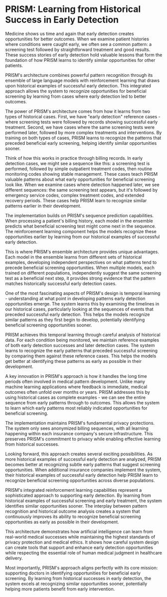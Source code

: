 # PRISM: Learning from Historical Success in Early Detection

Medicine shows us time and again that early detection creates opportunities for better outcomes. When we examine patient histories where conditions were caught early, we often see a common pattern: a screening test followed by straightforward treatment and good results. These success stories of early detection hold valuable lessons that form the foundation of how PRISM learns to identify similar opportunities for other patients.

PRISM's architecture combines powerful pattern recognition through its ensemble of large language models with reinforcement learning that draws upon historical examples of successful early detection. This integrated approach allows the system to recognize opportunities for beneficial screening by learning from cases where early detection led to better outcomes.

The power of PRISM's architecture comes from how it learns from two types of historical cases. First, we have "early detection" reference cases - where screening tests were followed by records showing successful early treatment. Second, we have cases where the same screening tests were performed later, followed by more complex treatments and interventions. By training on both types of cases, PRISM learns to recognize the patterns that preceded beneficial early screening, helping identify similar opportunities sooner.

Think of how this works in practice through billing records. In early detection cases, we might see a sequence like this: a screening test is performed, followed by simple outpatient treatment codes, then routine monitoring codes showing stable management. These cases teach PRISM valuable patterns about what early opportunities for beneficial screening look like. When we examine cases where detection happened later, we see different sequences: the same screening test appears, but it's followed by emergency service codes, complex treatment codes, and extended recovery periods. These cases help PRISM learn to recognize similar patterns earlier in their development.

The implementation builds on PRISM's sequence prediction capabilities. When processing a patient's billing history, each model in the ensemble predicts what beneficial screening test might come next in the sequence. The reinforcement learning component helps the models recognize these opportunities earlier by learning from our historical examples of successful early detection.

This is where PRISM's ensemble architecture provides unique advantages. Each model in the ensemble learns from different sets of historical examples, developing independent perspectives on what patterns tend to precede beneficial screening opportunities. When multiple models, each trained on different populations, independently suggest the same screening test as a beneficial next step, it provides strong evidence that the pattern matches historically successful early detection cases.

One of the most fascinating aspects of PRISM's design is temporal learning - understanding at what point in developing patterns early detection opportunities emerge. The system learns this by examining the timelines in our historical cases, particularly looking at the sequences of events that preceded successful early detection. This helps the models recognize similar patterns as they first begin to develop, potentially identifying beneficial screening opportunities sooner.

PRISM achieves this temporal learning through careful analysis of historical data. For each condition being monitored, we maintain reference examples of both early detection successes and later detection cases. The system learns to recognize the early patterns that preceded successful screening by comparing them against these reference cases. This helps the models get better at identifying these patterns as early as possible in their development.

A key innovation in PRISM's approach is how it handles the long time periods often involved in medical pattern development. Unlike many machine learning applications where feedback is immediate, medical outcomes often unfold over months or years. PRISM addresses this by using historical cases as complete examples - we can see the entire sequence from early patterns through to outcomes. This allows the system to learn which early patterns most reliably indicated opportunities for beneficial screening.

The implementation maintains PRISM's fundamental privacy protections. The system only sees anonymized billing sequences, with all learning happening within each insurance company's secure infrastructure. This preserves PRISM's commitment to privacy while enabling effective learning from historical successes.

Looking forward, this approach creates several exciting possibilities. As more historical examples of successful early detection are analyzed, PRISM becomes better at recognizing subtle early patterns that suggest screening opportunities. When additional insurance companies implement the system, their historical examples of successful early detection help PRISM learn to recognize beneficial screening opportunities across diverse populations.

PRISM's integrated reinforcement learning capabilities represent a sophisticated approach to supporting early detection. By learning from historical examples of successful screening and early treatment, the system identifies similar opportunities sooner. The interplay between pattern recognition and historical outcome analysis creates a system that continuously improves its ability to recognize beneficial screening opportunities as early as possible in their development.

This architecture demonstrates how artificial intelligence can learn from real-world medical successes while maintaining the highest standards of privacy protection and medical ethics. It shows how careful system design can create tools that support and enhance early detection opportunities while respecting the essential role of human medical judgment in healthcare delivery.

Most importantly, PRISM's approach aligns perfectly with its core mission: supporting doctors in identifying opportunities for beneficial early screening. By learning from historical successes in early detection, the system excels at recognizing similar opportunities sooner, potentially helping more patients benefit from early intervention.